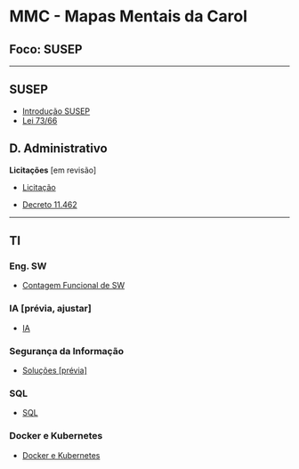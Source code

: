 # MMC - Mapas Mentais da Carol
## Foco:  SUSEP
**********************************************
## SUSEP
   - [Introdução SUSEP](https://carolpascott.github.io/mapas-mentais/SUSEP/intro_SUSEP.html)
   - [Lei 73/66](https://carolpascott.github.io/mapas-mentais/SUSEP/lei73.html)

## D. Administrativo
  **Licitações** [em revisão]
  
  - [Licitação](https://carolpascott.github.io/mapas-mentais/D-Adm/licitacoes.html)
    
  - [Decreto 11.462](https://carolpascott.github.io/mapas-mentais/D-Adm/dec-11462-licitacao.html)

**********************************************

## TI

  ### Eng. SW
  - [Contagem Funcional de SW](https://carolpascott.github.io/mapas-mentais/TI/EngSW/cont-func-sw.html)


### IA [prévia, ajustar]
  - [IA](https://carolpascott.github.io/mapas-mentais/TI/IA/IA.html)


### Segurança da Informação 
  - [Soluções [prévia]](https://carolpascott.github.io/mapas-mentais/TI/SegInfo/solucoes-seg-info.html)

### SQL
 - [SQL](https://carolpascott.github.io/mapas-mentais/TI/BD/SQL.html)

### Docker e Kubernetes
 - [Docker e Kubernetes](https://carolpascott.github.io/mapas-mentais/TI/Infra/docker-kubernets.html)

